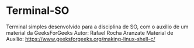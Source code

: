 # Terminal-SO
Terminal simples desenvolvido para a disciplina de SO, com o auxilio de um material da GeeksForGeeks
Autor: Rafael Rocha Aranzate
Material de Auxílio: https://www.geeksforgeeks.org/making-linux-shell-c/

